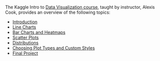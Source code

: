 The Kaggle Intro to [Data Visualization course](https://www.kaggle.com/learn/data-visualization), taught by instructor, Alexis Cook, provides an overview of the following topics:

* [Introduction]()
* [Line Charts]()
* [Bar Charts and Heatmaps]()
* [Scatter Plots]()
* [Distributions]()
* [Choosing Plot Types and Custom Styles]()
* [Final Project]()
